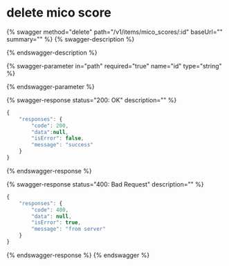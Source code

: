 # delete mico score

{% swagger method="delete" path="/v1/items/mico_scores/:id" baseUrl="" summary="" %}
{% swagger-description %}

{% endswagger-description %}

{% swagger-parameter in="path" required="true" name="id" type="string" %}

{% endswagger-parameter %}

{% swagger-response status="200: OK" description="" %}
```javascript
{
    "responses": {
        "code": 200,
        "data":null,
        "isError": false,
        "message": "success"
    }
}
```
{% endswagger-response %}

{% swagger-response status="400: Bad Request" description="" %}
```javascript
{
    "responses": {
        "code": 400,
        "data": null,
        "isError": true,
        "message": "from server"
    }
}
```
{% endswagger-response %}
{% endswagger %}
